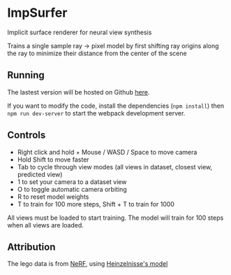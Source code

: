 # ImpSurfer

Implicit surface renderer for neural view synthesis

Trains a single sample ray -> pixel model by first shifting ray origins along the ray to minimize their distance from the center of the scene

## Running

The lastest version will be hosted on Github [here](https://parameterized.github.io/imp-surfer).

If you want to modify the code, install the dependencies (`npm install`) then `npm run dev-server` to start the webpack development server.

## Controls
- Right click and hold + Mouse / WASD / Space to move camera
- Hold Shift to move faster
- Tab to cycle through view modes (all views in dataset, closest view, predicted view)
- 1 to set your camera to a dataset view
- O to toggle automatic camera orbiting
- R to reset model weights
- T to train for 100 more steps, Shift + T to train for 1000

All views must be loaded to start training. The model will train for 100 steps when all views are loaded.

## Attribution

The lego data is from [NeRF](https://github.com/bmild/nerf), using [Heinzelnisse's model](https://www.blendswap.com/blend/11490)
